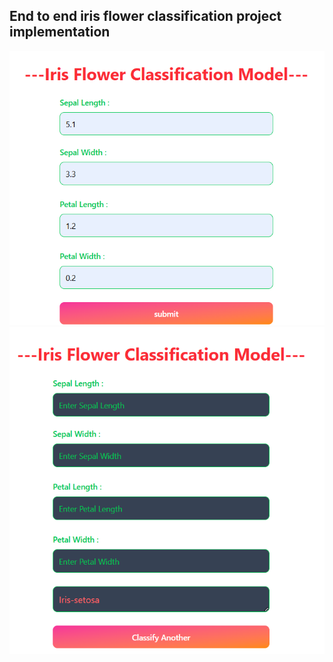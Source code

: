 ## End to end iris flower classification project implementation


![alt text](image-1.png)
![alt text](image-2.png)